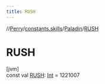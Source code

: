 ```yaml
---
title: RUSH
---
```

//[Perry](../../../index.html)/[constants.skills](../index.html)/[Paladin](index.html)/[RUSH](-r-u-s-h.html)



# RUSH



[jvm]\
const val [RUSH](-r-u-s-h.html): [Int](https://kotlinlang.org/api/latest/jvm/stdlib/kotlin/-int/index.html) = 1221007




